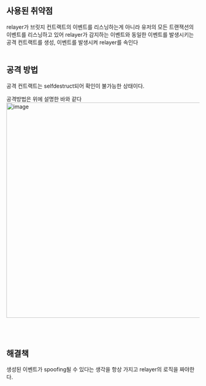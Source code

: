 ## 사용된 취약점
relayer가 브릿지 컨트랙트의 이벤트를 리스닝하는게 아니라
유저의 모든 트랜잭션의 이벤트를 리스닝하고 있어
relayer가 감지하는 이벤트와 동일한 이벤트를 발생시키는 공격 컨트랙트를 생성, 이벤트를 발생시켜 relayer를 속인다
<br/><br/>

## 공격 방법
공격 컨트랙트는 selfdestruct되어 확인이 불가능한 상태이다.

공격방법은 위에 설명한 바와 같다
<img width="562" alt="image" src="https://github.com/dik654/Bridge_hacks/assets/33992354/21fb80a4-ee0b-425b-8e39-af0d3eb69cf3">

<br/><br/>
## 해결책
생성된 이벤트가 spoofing될 수 있다는 생각을 항상 가지고 relayer의 로직을 짜야한다.
